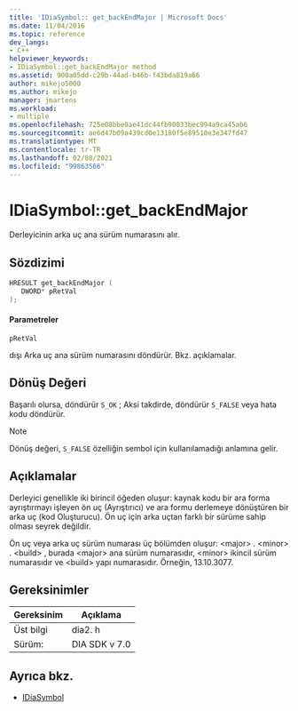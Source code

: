 ```yaml
---
title: 'IDiaSymbol:: get_backEndMajor | Microsoft Docs'
ms.date: 11/04/2016
ms.topic: reference
dev_langs:
- C++
helpviewer_keywords:
- IDiaSymbol::get_backEndMajor method
ms.assetid: 900a05dd-c29b-44ad-b46b-f43bda819a66
author: mikejo5000
ms.author: mikejo
manager: jmartens
ms.workload:
- multiple
ms.openlocfilehash: 725e08bbe9ae41dc44fb90033bec994a9ca45ab6
ms.sourcegitcommit: ae6d47b09a439cd0e13180f5e89510e3e347fd47
ms.translationtype: MT
ms.contentlocale: tr-TR
ms.lasthandoff: 02/08/2021
ms.locfileid: "99863566"
---
```

# <a name="idiasymbolget_backendmajor"></a>IDiaSymbol::get_backEndMajor
Derleyicinin arka uç ana sürüm numarasını alır.

## <a name="syntax"></a>Sözdizimi

```C++
HRESULT get_backEndMajor ( 
   DWORD* pRetVal
);
```

#### <a name="parameters"></a>Parametreler
 `pRetVal`

dışı Arka uç ana sürüm numarasını döndürür. Bkz. açıklamalar.

## <a name="return-value"></a>Dönüş Değeri
 Başarılı olursa, döndürür `S_OK` ; Aksi takdirde, döndürür `S_FALSE` veya hata kodu döndürür.

> [!NOTE]
> Dönüş değeri, `S_FALSE` özelliğin sembol için kullanılamadığı anlamına gelir.

## <a name="remarks"></a>Açıklamalar
 Derleyici genellikle iki birincil öğeden oluşur: kaynak kodu bir ara forma ayrıştırmayı işleyen ön uç (Ayrıştırıcı) ve ara formu derlemeye dönüştüren bir arka uç (kod Oluşturucu). Ön uç için arka uçtan farklı bir sürüme sahip olması seyrek değildir.

 Ön uç veya arka uç sürüm numarası üç bölümden oluşur: \<major> . \<minor> . \<build> , burada \<major> ana sürüm numarasıdır, \<minor> ikincil sürüm numarasıdır ve \<build> yapı numarasıdır. Örneğin, 13.10.3077.

## <a name="requirements"></a>Gereksinimler

|Gereksinim|Açıklama|
|-----------------|-----------------|
|Üst bilgi|dia2. h|
|Sürüm:|DIA SDK v 7.0|

## <a name="see-also"></a>Ayrıca bkz.
- [IDiaSymbol](../../debugger/debug-interface-access/idiasymbol.md)